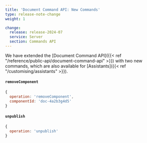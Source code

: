 ```yaml
---
title: 'Document Command API: New Commands'
type: release-note-change
weight: 1

change:
  release: release-2024-07
  service: Server
  section: Commands API
---
```


We have extended the [Document Command API]({{< ref "/reference/public-api/document-command-api" >}}) with two new commands, which are also available for [Assistants]({{< ref "/customising/assistants" >}}).

#### `removeComponent`

```js
{
  operation: 'removeComponent',
  componentId: 'doc-4a2b3g4d5'
}
```

#### `unpublish`

```js
{
  operation: 'unpublish'
}
```
